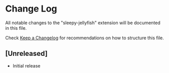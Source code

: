 # Change Log

All notable changes to the "sleepy-jellyfish" extension will be documented in this file.

Check [Keep a Changelog](http://keepachangelog.com/) for recommendations on how to structure this file.

## [Unreleased]

- Initial release
